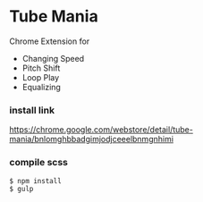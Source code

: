 # Tube Mania
Chrome Extension for
- Changing Speed
- Pitch Shift
- Loop Play
- Equalizing

### install link
https://chrome.google.com/webstore/detail/tube-mania/bnlomghbbadgimjodjceeelbnmgnhimi

### compile scss
```
$ npm install
$ gulp
```
